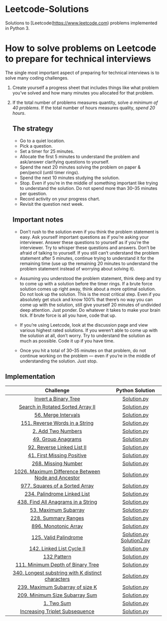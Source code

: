 # Leetcode-Solutions

Solutions to [Leetcode(https://www.leetcode.com) problems implemented in Python 3.

# How to solve problems on Leetcode to prepare for technical interviews

The single most important aspect of preparing for technical interviews is to solve many coding challenges.

1. Create yourself a progress sheet that includes things like what problem you’ve solved and how many minutes you allocated for that problem.

2.  If the total number of problems measures quantity, solve *a minimum of 40 problems*. If the total number of hours measures quality, *spend 20 hours*.

    ## The strategy

    - Go to a quiet location.
    - Pick a question.
    - Set a timer for 25 minutes.
    - Allocate the first 5 minutes to understand the problem and ask/answer clarifying questions to yourself.
    - Spend the next 20 minutes solving the problem on paper & pen/pencil (until timer rings).
    - Spend the next 10 minutes studying the solution.
    - Stop. Even if you’re in the middle of something important like trying to understand the solution. Do not spend more than 30–35 minutes per question.
    - Record activity on your progress chart.
    - Revisit the question next week.
    
    ## Important notes
    
    - Don’t rush to the solution even if you think the problem statement is easy. Ask yourself important questions as if you’re asking your interviewer. Answer  these questions to yourself as if you’re the interviewer. Try to whisper these questions and answers. Don’t be afraid of talking to yourself. If you still can’t understand the problem statement after 5 minutes, continue trying to understand it for the remaining time (use up the remaining 20 minutes to understand the problem statement instead of worrying about solving it).

    - Assuming you understood the problem statement, think deep and try to come up with a solution before the timer rings. If a brute force solution comes up right away, think about a more optimal solution. Do not look up the solution. This is the most critical step. Even if you absolutely get stuck and know 100% that there’s no way you can come up with the solution, still give yourself 20 minutes of undivided deep attention. Just ponder. Do whatever it takes to make your brain tick. If brute force is all you have, code that up.

    - If you’re using Leetcode, look at the discussion page and view various highest rated solutions. If you weren’t able to come up with the solution at all, don’t worry. Try to understand the solution as much as possible. Code it up if you have time.

    - Once you hit a total of 30–35 minutes on that problem, do not continue working on the problem — even if you’re in the middle of understanding the solution. Just stop.

## Implementation

|  Challenge | Python Solution
|:-------------:|:--------------------:|
|[Invert a Binary Tree](https://leetcode.com/problems/invert-binary-tree/)| [Solution.py](https://github.com/nezlobnaya/leetcode_solutions/blob/main/invert_binary_tree.py)
|[Search in Rotated Sorted Array II](https://leetcode.com/problems/search-in-rotated-sorted-array-ii/)| [Solution.py](https://github.com/nezlobnaya/leetcode_solutions/blob/main/search_in_rotated_sorted_array.py)
|[56. Merge Intervals](https://leetcode.com/problems/merge-intervals/)| [Solution.py](https://github.com/nezlobnaya/leetcode_solutions/blob/main/14_patterns/merge_intervals/merge_intervals.py)
|[151. Reverse Words in a String](https://leetcode.com/problems/reverse-words-in-a-string/)| [Solution.py](https://github.com/nezlobnaya/leetcode_solutions/blob/main/reverse_words_str.py)
|[2. Add Two Numbers](https://leetcode.com/problems/add-two-numbers/)| [Solution.py](https://github.com/nezlobnaya/leetcode_solutions/blob/main/add_two_numbers.py)
|[49. Group Anagrams](https://leetcode.com/problems/group-anagrams/)| [Solution.py](https://github.com/nezlobnaya/leetcode_solutions/blob/main/group_anagrams.py)
|[92. Reverse Linked List II](https://leetcode.com/problems/reverse-linked-list-ii/)| [Solution.py](https://github.com/nezlobnaya/leetcode_solutions/blob/main/14_patterns/in_place_reversal_ll/reverse_ll_m_n.py)
|[41. First Missing Positive](https://leetcode.com/problems/first-missing-positive/)| [Solution.py](https://github.com/nezlobnaya/leetcode_solutions/blob/main/14_patterns/cyclic_sort/find_smallest_positive.py)
|[268. Missing Number](https://leetcode.com/problems/missing-number/)| [Solution.py](https://github.com/nezlobnaya/leetcode_solutions/blob/main/14_patterns/cyclic_sort/missing_number.py)
|[1026. Maximum Difference Between Node and Ancestor](https://leetcode.com/problems/maximum-difference-between-node-and-ancestor/)| [Solution.py](https://github.com/nezlobnaya/leetcode_solutions/blob/main/max_diff_node_and_ancestor.py)
|[977. Squares of a Sorted Array](https://leetcode.com/problems/squares-of-a-sorted-array/)| [Solution.py](https://github.com/nezlobnaya/leetcode_solutions/blob/main/squares_of_a_sorted_array.py)
|[234. Palindrome Linked List](https://leetcode.com/problems/palindrome-linked-list/)| [Solution.py](https://github.com/nezlobnaya/leetcode_solutions/blob/main/14_patterns/fast_slow_pointers/palindrome_ll.py)
|[438. Find All Anagrams in a String](https://leetcode.com/problems/find-all-anagrams-in-a-string/)| [Solution.py](https://github.com/nezlobnaya/leetcode_solutions/blob/main/14_patterns/sliding_window/find_all_anagrams_in_str.py)
|[53. Maximum Subarray](https://leetcode.com/problems/maximum-subarray/)| [Solution.py](https://github.com/nezlobnaya/leetcode_solutions/blob/main/14_patterns/sliding_window/maximum_subarray.py)
|[228. Summary Ranges](https://leetcode.com/problems/summary-ranges/)| [Solution.py](https://github.com/nezlobnaya/leetcode_solutions/blob/main/summary_ranges.py)
|[896. Monotonic Array](https://leetcode.com/problems/monotonic-array/)| [Solution.py](https://github.com/nezlobnaya/leetcode_solutions/blob/main/monotonic_array.py)
|[125. Valid Palindrome](https://leetcode.com/problems/valid-palindrome/)| [Solution.py](https://github.com/nezlobnaya/leetcode_solutions/blob/main/valid_palindrome.py) [Solution2.py](https://github.com/nezlobnaya/leetcode_solutions/blob/main/14_patterns/fast_slow_pointers/palindrome_ll.py)
|[142. Linked List Cycle II](https://leetcode.com/problems/linked-list-cycle-ii/)| [Solution.py](https://github.com/nezlobnaya/leetcode_solutions/blob/main/14_patterns/fast_slow_pointers/linked_list_cycle_II.py)
|[132 Pattern](https://leetcode.com/problems/132-pattern/)| [Solution.py](https://github.com/nezlobnaya/leetcode_solutions/blob/main/find_132_pattern.py)
|[111. Minimum Depth of Binary Tree](https://leetcode.com/problems/minimum-depth-of-binary-tree/)| [Solution.py](https://github.com/nezlobnaya/leetcode_solutions/blob/main/minimum_depth_binary_tree.py)
|[340. Longest substring with K distinct characters](https://leetcode.com/problems/longest-substring-with-at-most-k-distinct-characters/)| [Solution.py](https://github.com/nezlobnaya/leetcode_solutions/blob/main/14_patterns/sliding_window/longest_substring_with_k_unique_char.py)
|[239. Maximum Subarray of size K](https://leetcode.com/problems/sliding-window-maximum/)| [Solution.py](https://github.com/nezlobnaya/leetcode_solutions/blob/main/14_patterns/sliding_window/maximum-subarray_size_k_str.py)
|[209. Minimum Size Subarray Sum](https://leetcode.com/problems/minimum-size-subarray-sum/)| [Solution.py](https://github.com/nezlobnaya/leetcode_solutions/blob/main/14_patterns/sliding_window/smallest_subarray_with_given_sum.py)
|[1. Two Sum](https://leetcode.com/problems/two-sum/)| [Solution.py](https://github.com/nezlobnaya/leetcode_solutions/blob/main/two_indices_to_sum.py)
|[Increasing Triplet Subsequence](https://leetcode.com/explore/challenge/card/december-leetcoding-challenge/571/week-3-december-15th-december-21st/3570/)| [Solution.py](https://github.com/nezlobnaya/leetcode_solutions/blob/main/increasing_triplet_sub.py)

